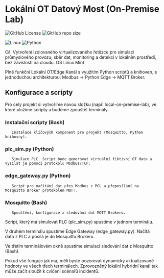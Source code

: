 # Lokální OT Datový Most (On-Premise Lab)
![GitHub License](https://img.shields.io/github/license/TouaregCS/local-ot_edge-databridge)  ![GitHub repo size](https://img.shields.io/github/repo-size/TouaregCS/local-ot_edge-databridge)

![Linux](https://img.shields.io/badge/Linux-FCC624?style=for-the-badge&logo=linux&logoColor=black)  ![Python](https://img.shields.io/badge/Python-3776AB?style=for-the-badge&logo=python&logoColor=white)  



Cíl: Vytvoření izolovaného virtualizovaného řetězce pro simulaci průmyslového provozu, sběr dat, monitoring a detekci v lokálním prostředí, bez závislosti na cloudu. OS Linux Mint

Plně funkční Lokální OT/Edge Kanál s využitím Python scriptů a knihoven, s jednoduchou architekturou: Modbus -> Python Edge -> MQTT Broker.

## Konfigurace a scripty

Pro celý projekt si vytvoříme novou složku (např. local-on-premise-lab), ve které uložíme scripty a budeme zpouštět terminály. 

  ### Instalační scripty (Bash)
	   Instalace klíčových komponent pro projekt (Mosquitto, Python knihovny).
  ### plc_sim.py (Python)
	   Simulace PLC. Script bude generovat virtuální fiktivní OT data a vysílat je pomocí protokolu Modbus/TCP.
  ### edge_gateway.py (Python)
	   Script pro načítání dat přes Modbus z PCL a přeposílání na Mosquitto Broker protokolem MQTT.
  ### Mosquitto (Bash)
	   Spouštění, konfigurace a sledování dat MQTT Brokeru.

Script, který má simulovat PLC (plc_sim.py) spustíme v jednom terminálu.

V druhém terminálu spustíme Edge Gateway (edge_gateway.py). Načítá data z PLC a posílá je do Mosquitto Brokeru.

Ve třetím terminálovém okně spustíme simulaci sledování dat z Mosquitto (Bash).

Pokud vše funguje jak má, měli byste pozorovat dynamicky aktualizované hodnoty ve všech třech terminálech. Zprovozněný lokální hybridní kanál tak může začít sloužit k cvičení scénařů incidentů.
